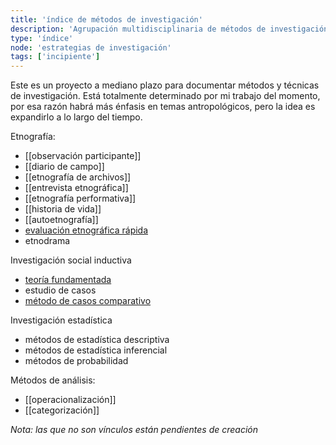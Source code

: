 ```yaml
---
title: 'índice de métodos de investigación'
description: 'Agrupación multidisciplinaria de métodos de investigación'
type: 'índice'
node: 'estrategias de investigación'
tags: ['incipiente']
---
```


Este es un proyecto a mediano plazo para documentar métodos y técnicas de investigación. Está totalmente determinado por mi trabajo del momento, por esa razón habrá más énfasis en temas antropológicos, pero la idea es expandirlo a lo largo del tiempo.

Etnografía:

- [[observación participante]]
- [[diario de campo]]
- [[etnografía de archivos]]
- [[entrevista etnográfica]]
- [[etnografía performativa]]
- [[historia de vida]]
- [[autoetnografía]]
- [evaluación etnográfica rápida](https://www.researchgate.net/publication/339819170_Rapid_Ethnographic_Assessments_A_Practical_Approach_and_Toolkit_For_Collaborative_Community_Research)
- etnodrama

Investigación social inductiva

- [teoría fundamentada](https://www.researchgate.net/publication/294424440_What_is_grounded_theory#pf2)
- estudio de casos
- [método de casos comparativo](https://www.unicef-irc.org/publications/754-comparative-case-studies-methodological-briefs-impact-evaluation-no-9.html)

Investigación estadística

- métodos de estadística descriptiva
- métodos de estadística inferencial
- métodos de probabilidad

Métodos de análisis:

- [[operacionalización]]
- [[categorización]]


*Nota: las que no son vínculos están pendientes de creación*

